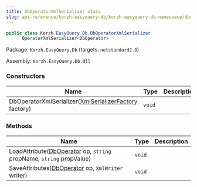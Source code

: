 ```yaml
---
title: DbOperatorXmlSerializer class
slug: api-reference/korzh-easyquery-db/korzh-easyquery-db-namespace/dboperatorxmlserializer-class
---
```

```csharp
public class Korzh.EasyQuery.Db.DbOperatorXmlSerializer
    : OperatorXmlSerializer<DbOperator>

```
Package: `Korzh.EasyQuery.Db` (targets: `netstandard2.0`)

Assembly: `Korzh.EasyQuery.Db.dll`

### Constructors

| Name | Type | Description | 
| --- | --- | --- | 
| DbOperatorXmlSerializer([XmlSerializerFactory](api-reference/korzh-easyquery/korzh-easyquery-namespace/xmlserializerfactory-class) factory) | `void` |  | 


### Methods

| Name | Type | Description | 
| --- | --- | --- | 
| LoadAttribute([DbOperator](api-reference/korzh-easyquery-db/korzh-easyquery-db-namespace/dboperator-class) op, `string` propName, `string` propValue) | `void` |  | 
| SaveAttributes([DbOperator](api-reference/korzh-easyquery-db/korzh-easyquery-db-namespace/dboperator-class) op, `XmlWriter` writer) | `void` |  |